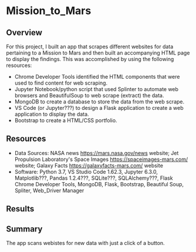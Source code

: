 # Mission_to_Mars

## Overview
For this project, I built an app that scrapes different websites for data pertaining to a Mission to Mars and then built an accompanying HTML page to display the findings. This was accomplished by using the following resources:  

-	Chrome Developer Tools identified the HTML components that were used to find content for web scraping.
-	Jupyter Notebook/python script that used Splinter to automate web browsers and BeautifulSoup to web scrape (extract) the data. 
-	MongoDB to create a database to store the data from the web scrape.
-	VS Code (or Jupyter???) to design a Flask application to create a web application to display the data.
-	Bootstrap to create a HTML/CSS portfolio.


## Resources
- Data Sources: NASA news https://mars.nasa.gov/news website; Jet Propulsion Laboratory's Space Images https://spaceimages-mars.com/ website; Galaxy Facts https://galaxyfacts-mars.com/ website
- Software: Python 3.7, VS Studio Code 1.62.3, Jupyter 6.3.0, Matplotlib???, Pandas 1.2.4???, SQLite???, SQLAlchemy???, Flask Chrome Developer Tools, MongoDB, Flask, Bootstrap, Beautiful Soup, Spliter, Web_Driver Manager 


## Results


## Summary
The app scans webistes for new data with just a click of a button.
